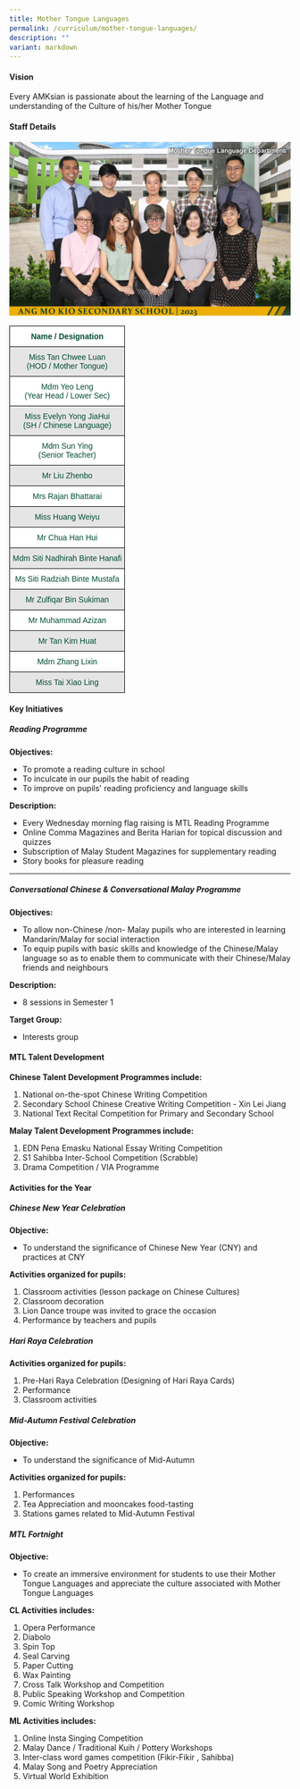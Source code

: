 ```yaml
---
title: Mother Tongue Languages
permalink: /curriculum/mother-tongue-languages/
description: ""
variant: markdown
---
```

#### Vision

Every AMKsian is passionate about the learning of the Language and understanding of the Culture of his/her Mother Tongue

#### Staff Details

![Mother Tongue Department](/images/2023%20Department%20photos/mother%20tongue%20language%20department%202.jpg)

<style type="text/css">
.tg  {border-collapse:collapse;border-spacing:0;}
.tg td{border-color:black;border-style:solid;border-width:1px;font-family:Arial, sans-serif;font-size:14px;
  overflow:hidden;padding:10px 5px;word-break:normal;}
.tg th{border-color:black;border-style:solid;border-width:1px;font-family:Arial, sans-serif;font-size:14px;
  font-weight:normal;overflow:hidden;padding:10px 5px;word-break:normal;}
.tg .tg-74pa{background-color:#FFF;color:#004D2E;font-weight:bold;text-align:center;vertical-align:middle}
.tg .tg-t70x{background-color:#E5E5E5;color:#004D2E;text-align:center;vertical-align:top}
.tg .tg-fi1r{background-color:#FFF;color:#004D2E;text-align:center;vertical-align:top}
.tg .tg-bapb{background-color:#E5E5E5;color:#004D2E;text-align:center;vertical-align:middle}
.tg .tg-wpup{background-color:#FFF;color:#004D2E;text-align:center;vertical-align:middle}
</style>
<table class="tg">
<thead>
  <tr>
    <th class="tg-74pa"><span style="font-weight:700">Name / Designation</span></th>
  </tr>
</thead>
<tbody>
  <tr>
    <td class="tg-t70x"><span style="font-weight:400;color:#004D2E">Miss Tan Chwee Luan</span><br><span style="font-weight:400;color:#004D2E">(HOD / Mother Tongue)</span></td>
  </tr>
  <tr>
    <td class="tg-fi1r"><span style="font-weight:400;color:#004D2E">Mdm Yeo Leng</span><br><span style="font-weight:400;color:#004D2E">(Year Head / Lower Sec)</span></td>
  </tr>
  <tr>
    <td class="tg-t70x"><span style="font-weight:400;color:#004D2E">Miss Evelyn Yong JiaHui</span><br><span style="font-weight:400;color:#004D2E">(SH / Chinese Language)</span></td>
  </tr>
  <tr>
    <td class="tg-fi1r"><span style="font-weight:400;color:#004D2E">Mdm Sun Ying</span><br><span style="font-weight:400;color:#004D2E">(Senior Teacher)</span></td>
  </tr>
  <tr>
    <td class="tg-bapb">Mr Liu Zhenbo</td>
  </tr>
  <tr>
    <td class="tg-wpup">Mrs Rajan Bhattarai</td>
  </tr>
  <tr>
    <td class="tg-bapb">Miss Huang Weiyu</td>
  </tr>
  <tr>
    <td class="tg-wpup">Mr Chua Han Hui</td>
  </tr>
  <tr>
    <td class="tg-bapb">Mdm Siti Nadhirah Binte Hanafi</td>
  </tr>
  <tr>
    <td class="tg-wpup">Ms Siti Radziah Binte Mustafa</td>
  </tr>
  <tr>
    <td class="tg-bapb">Mr Zulfiqar Bin Sukiman</td>
  </tr>
  <tr>
    <td class="tg-wpup">Mr Muhammad Azizan</td>
  </tr>
  <tr>
    <td class="tg-bapb">Mr Tan Kim Huat</td>
  </tr>
  <tr>
    <td class="tg-wpup">Mdm Zhang Lixin</td>
  </tr>
  <tr>
    <td class="tg-bapb">Miss Tai Xiao Ling</td>
  </tr>
</tbody>
</table>

#### Key Initiatives

##### **Reading Programme**

  

**Objectives:**

*   To promote a reading culture in school
*   To inculcate in our pupils the habit of reading
*   To improve on pupils' reading proficiency and language skills

**Description:**

*   Every Wednesday morning flag raising is MTL Reading Programme
*   Online Comma Magazines and Berita Harian for topical discussion and quizzes
*   Subscription of Malay Student Magazines for supplementary reading
*   Story books for pleasure reading

---

##### **Conversational Chinese &amp; Conversational Malay Programme**

  

**Objectives:**

*   To allow non-Chinese /non- Malay pupils who are interested in learning Mandarin/Malay for social interaction
*   To equip pupils with basic skills and knowledge of the Chinese/Malay language so as to enable them to communicate with their Chinese/Malay friends and neighbours

**Description:**

*   8 sessions in Semester 1

**Target Group:**

*   Interests group

#### MTL Talent Development

**Chinese Talent Development Programmes include:**

1.  National on-the-spot Chinese Writing Competition
2.  Secondary School Chinese Creative Writing Competition - Xin Lei Jiang
3.  National Text Recital Competition for Primary and Secondary School

  

**Malay Talent Development Programmes include:**

1.  EDN Pena Emasku National Essay Writing Competition
2.  S1 Sahibba Inter-School Competition (Scrabble)
3.  Drama Competition / VIA Programme

#### Activities for the Year

##### **Chinese New Year Celebration**

**Objective:**

*   To understand the significance of Chinese New Year (CNY) and practices at CNY

**Activities organized for pupils:**

1.  Classroom activities (lesson package on Chinese Cultures)
2.  Classroom decoration
3.  Lion Dance troupe was invited to grace the occasion
4.  Performance by teachers and pupils

  

##### **Hari Raya Celebration**

**Activities organized for pupils:**

1.  Pre-Hari Raya Celebration (Designing of Hari Raya Cards)
2.  Performance
3.  Classroom activities

  

##### **Mid-Autumn Festival Celebration**

**Objective:**

*   To understand the significance of Mid-Autumn

**Activities organized for pupils:**

1.  Performances
2.  Tea Appreciation and mooncakes food-tasting
3.  Stations games related to Mid-Autumn Festival

  

##### **MTL Fortnight**

**Objective:**

*   To create an immersive environment for students to use their Mother Tongue Languages and appreciate the culture associated with Mother Tongue Languages

**CL Activities includes:**

1.  Opera Performance
2.  Diabolo
3.  Spin Top
4.  Seal Carving
5.  Paper Cutting
6.  Wax Painting
7.  Cross Talk Workshop and Competition
8.  Public Speaking Workshop and Competition
9.  Comic Writing Workshop

**ML Activities includes:**

1.  Online Insta Singing Competition
2.  Malay Dance / Traditional Kuih / Pottery Workshops
3.  Inter-class word games competition (Fikir-Fikir , Sahibba)
4.  Malay Song and Poetry Appreciation
5.  Virtual World Exhibition